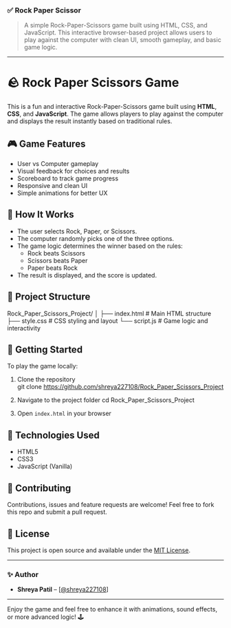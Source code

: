 ### ✅ **Rock Paper Scissor**

> A simple Rock-Paper-Scissors game built using HTML, CSS, and JavaScript. This interactive browser-based project allows users to play against the computer with clean UI, smooth gameplay, and basic game logic.

---
# 🪨 Rock Paper Scissors Game

This is a fun and interactive Rock-Paper-Scissors game built using **HTML**, **CSS**, and **JavaScript**. The game allows players to play against the computer and displays the result instantly based on traditional rules.

## 🎮 Game Features

- User vs Computer gameplay
- Visual feedback for choices and results
- Scoreboard to track game progress
- Responsive and clean UI
- Simple animations for better UX

## 🧠 How It Works

- The user selects Rock, Paper, or Scissors.
- The computer randomly picks one of the three options.
- The game logic determines the winner based on the rules:
  - Rock beats Scissors
  - Scissors beats Paper
  - Paper beats Rock
- The result is displayed, and the score is updated.

## 📂 Project Structure

Rock\_Paper\_Scissors\_Project/
│
├── index.html        # Main HTML structure
├── style.css         # CSS styling and layout
└── script.js         # Game logic and interactivity

## 🚀 Getting Started

To play the game locally:

1. Clone the repository  
   git clone https://github.com/shreya227108/Rock_Paper_Scissors_Project

2. Navigate to the project folder
   cd Rock_Paper_Scissors_Project
   
3. Open `index.html` in your browser

## 📌 Technologies Used

* HTML5
* CSS3
* JavaScript (Vanilla)

## 🙌 Contributing

Contributions, issues and feature requests are welcome!
Feel free to fork this repo and submit a pull request.

## 📄 License

This project is open source and available under the [MIT License](LICENSE).

---

### ✨ Author

* **Shreya Patil** – [[@shreya227108](https://github.com/shreya227108)]

---

Enjoy the game and feel free to enhance it with animations, sound effects, or more advanced logic! 🕹️

```

